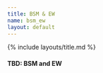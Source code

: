 ```yaml
---
title: BSM & EW
name: bsm_ew
layout: default
---
```


{% include layouts/title.md %}

#### TBD: BSM and EW

